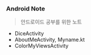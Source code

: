 ### Android Note

> 안드로이드 공부를 위한 노트 <br>
* DiceActivity 
* AboutMeActivity, Myname.kt
* ColorMyViewsActivity
